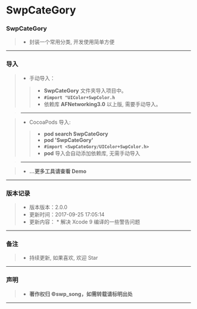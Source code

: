 # SwpCateGory


### SwpCateGory

> * 封装一个常用分类, 开发使用简单方便

-------

### 导入

> * 手动导入：
> 
>> * **SwpCateGory** 文件夹导入项目中。
>> * **`#import "UIColor+SwpColor.h`**
>> * 依赖库 **AFNetworking3.0** 以上版, 需要手动导入。

> -------

> * CocoaPods 导入:
> 
>> * **pod search SwpCateGory**
>> * **pod 'SwpCateGory'**
>> * **`#import <SwpCateGory/UIColor+SwpColor.h>`**
>> * **pod** 导入会自动添加依赖库, 无需手动导入

> -------

> * **...更多工具请查看 Demo**

-------


### 版本记录

> * 版本版本：2.0.0
> * 更新时间：2017-09-25 17:05:14
> * 更新内容：
    * 解决 Xcode 9 编译的一些警告问题

-------

### 备注

> * 持续更新, 如果喜欢, 欢迎 Star

-------

### 声明

 > * **著作权归 ©swp_song，如需转载请标明出处**

-------


